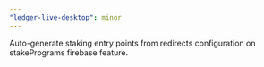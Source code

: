 ```yaml
---
"ledger-live-desktop": minor
---
```


Auto-generate staking entry points from redirects configuration on stakePrograms firebase feature.
